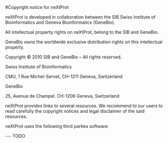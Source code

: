 #Copyright notice for neXtProt

neXtProt is developed in collaboration between the SIB Swiss Institute of Bioinformatics  and Geneva Bioinformatics (GeneBio).

All intellectual property rights on neXtProt, belong to the SIB and GeneBio.

GeneBio owns the worldwide exclusive distribution rights on this intellectual property.

Copyright © 2010 SIB and GeneBio – All rights reserved.

Swiss Institute of Bioinformatics

CMU, 1 Rue Michel-Servet, CH-1211 Geneva, Switzerland

GeneBio

25, Avenue de Champel. CH-1206 Geneva, Switzerland

neXtProt provides links to several resources. We recommend to our users to read carefully the copyright notices and legal disclaimer of the said resources. 

neXtProt uses the following third parties software:

--- TODO
